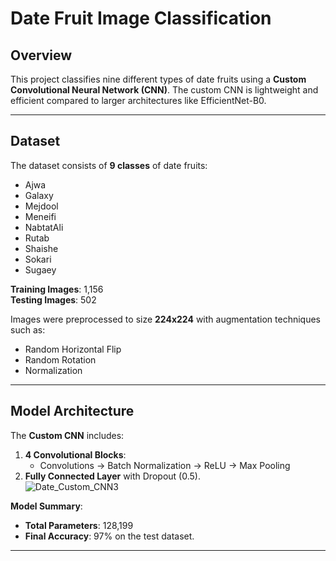 # Date Fruit Image Classification

## Overview
This project classifies nine different types of date fruits using a **Custom Convolutional Neural Network (CNN)**. The custom CNN is lightweight and efficient compared to larger architectures like EfficientNet-B0.

---

## Dataset
The dataset consists of **9 classes** of date fruits:
- Ajwa
- Galaxy
- Mejdool
- Meneifi
- NabtatAli
- Rutab
- Shaishe
- Sokari
- Sugaey

**Training Images**: 1,156  
**Testing Images**: 502  

Images were preprocessed to size **224x224** with augmentation techniques such as:
- Random Horizontal Flip
- Random Rotation
- Normalization  

---

## Model Architecture
The **Custom CNN** includes:
1. **4 Convolutional Blocks**:
    - Convolutions → Batch Normalization → ReLU → Max Pooling
2. **Fully Connected Layer** with Dropout (0.5).  
![Date_Custom_CNN3](https://github.com/user-attachments/assets/4bcf0186-eb38-44ee-8973-b3e8faa69f0b)

**Model Summary**:  
- **Total Parameters**: 128,199  
- **Final Accuracy**: 97% on the test dataset.  

---

